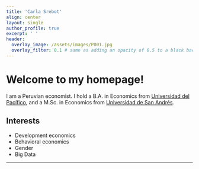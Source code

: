 ```yaml
---
title: 'Carla Srebot'
align: center
layout: single
author_profile: true
excerpt: ' '
header:
  overlay_image: /assets/images/P001.jpg
  overlay_filter: 0.1 # same as adding an opacity of 0.5 to a black background
---
```


# Welcome to my homepage! #
I am a Peruvian economist. I hold a B.A. in Economics from [Universidad del Pacífico](https://www.up.edu.pe/en/), and a M.Sc. in Economics from [Universidad de San Andrés](https://udesa.edu.ar/). 

## Interests ##
* Development economics
* Behavioral economics 
* Gender
* Big Data

---

